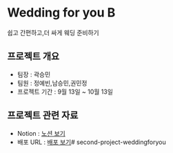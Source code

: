 # Wedding for you B

쉽고 간편하고,더 싸게 웨딩 준비하기

## 프로젝트 개요

- 팀장 : 곽승민
- 팀원 : 정예빈,남승민,권민정
- 프로젝트 기간 : 9월 13일 ~ 10월 13일

## 프로젝트 관련 자료

- Notion : [노션 보기](https://www.notion.so/f9de886d77a04c1ebe008536917350ec?v=1329b8c0405a4ac5846f31f0bd25b837&pvs=4)
- 배포 URL : [배포 보기](https://weddingforyoub.vercel.app/)# second-project-weddingforyou
